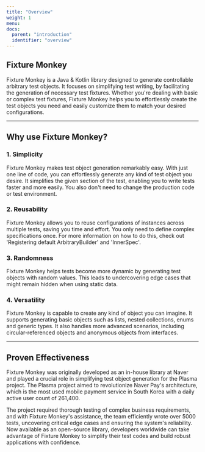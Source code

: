 ```yaml
---
title: "Overview"
weight: 1
menu:
docs:
  parent: "introduction"
  identifier: "overview"
---
```


## Fixture Monkey

Fixture Monkey is a Java & Kotlin library designed to generate controllable arbitrary test objects.
It focuses on simplifying test writing, by facilitating the generation of necessary test fixtures.
Whether you're dealing with basic or complex test fixtures, Fixture Monkey helps you to effortlessly create the test objects you need and easily customize them to match your desired configurations.

---------

## Why use Fixture Monkey?
### 1. Simplicity
Fixture Monkey makes test object generation remarkably easy. With just one line of code, you can effortlessly generate any kind of test object you desire.
It simplifies the given section of the test, enabling you to write tests faster and more easily. You also don't need to change the production code or test environment.

### 2. Reusability
Fixture Monkey allows you to reuse configurations of instances across multiple tests, saving you time and effort.
You only need to define complex specifications once. For more information on how to do this, check out 'Registering default ArbitraryBuilder' and 'InnerSpec'.

### 3. Randomness
Fixture Monkey helps tests become more dynamic by generating test objects with random values.
This leads to undercovering edge cases that might remain hidden when using static data.

### 4. Versatility
Fixture Monkey is capable to create any kind of object you can imagine. It supports generating basic objects such as lists, nested collections, enums and generic types.
It also handles more advanced scenarios, including circular-referenced objects and anonymous objects from interfaces.

---------

## Proven Effectiveness
Fixture Monkey was originally developed as an in-house library at Naver and played a crucial role in simplifying test object generation for the Plasma project.
The Plasma project aimed to revolutionize Naver Pay's architecture, which is the most used mobile payment service in South Korea with a daily active user count of 261,400.

The project required thorough testing of complex business requirements, and with Fixture Monkey's assistance, the team efficiently wrote over 5000 tests, uncovering critical edge cases and ensuring the system's reliability.
Now available as an open-source library, developers worldwide can take advantage of Fixture Monkey to simplify their test codes and build robust applications with confidence.

